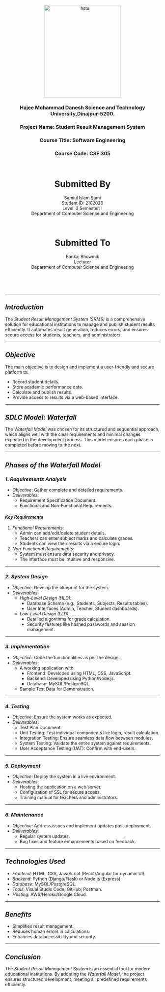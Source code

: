<p align="center">
  <img src="hstu_logo_.png" alt="hstu" width="250" height="300">
</p>

<h3 align="center">
  Hajee Mohammad Danesh Science and Technology University,Dinajpur-5200.
</h3>
<h3 align="center">
Project Name: Student Result Management System
</h3>

<h3 align="center">
  Course Title: Software Engineering
</h3>

<h3 align="center">
  Course Code: CSE 305
</h3>
<br>
<h1 align="center">Submitted By</h1>

 <p align="center">Samiul Islam Sami<br>Student ID: 2102020<br>Level: 3 Semester: I<br>Department of Computer Science and Engineering</p>
 <br>

<h1 align="center">Submitted To</h1>

 <p align="center">Pankaj Bhowmik<br>Lecturer<br>Department of Computer Science and Engineering</p>


<br><br><br>






---

## *Introduction*
The *Student Result Management System (SRMS)* is a comprehensive solution for educational institutions to manage and publish student results efficiently. It automates result generation, reduces errors, and ensures secure access for students, teachers, and administrators.

---

## *Objective*
The main objective is to design and implement a user-friendly and secure platform to:
- Record student details.
- Store academic performance data.
- Calculate and publish results.
- Provide access to results via a web-based interface.

---

## *SDLC Model: Waterfall*
The *Waterfall Model* was chosen for its structured and sequential approach, which aligns well with the clear requirements and minimal changes expected in the development process. This model ensures each phase is completed before moving to the next.

---

## *Phases of the Waterfall Model*

### *1. Requirements Analysis*
- *Objective*: Gather complete and detailed requirements.
- *Deliverables*:
  - Requirement Specification Document.
  - Functional and Non-Functional Requirements.

#### *Key Requirements*
1. *Functional Requirements*:
   - Admin can add/edit/delete student details.
   - Teachers can enter subject marks and calculate grades.
   - Students can view their results via a secure login.
2. *Non-Functional Requirements*:
   - System must ensure data security and privacy.
   - The interface must be intuitive and responsive.

---

### *2. System Design*
- *Objective*: Develop the blueprint for the system.
- *Deliverables*:
  - *High-Level Design (HLD)*:
    - Database Schema (e.g., Students, Subjects, Results tables).
    - User Interfaces (Admin, Teacher, Student dashboards).
  - *Low-Level Design (LLD)*:
    - Detailed algorithms for grade calculation.
    - Security features like hashed passwords and session management.

---

### *3. Implementation*
- *Objective*: Code the functionalities as per the design.
- *Deliverables*:
  - A working application with:
    - Frontend: Developed using HTML, CSS, JavaScript.
    - Backend: Developed using Python/Node.js.
    - Database: MySQL/PostgreSQL.
  - Sample Test Data for Demonstration.

---

### *4. Testing*
- *Objective*: Ensure the system works as expected.
- *Deliverables*:
  - Test Plan Document.
  - Unit Testing: Test individual components like login, result calculation.
  - Integration Testing: Ensure seamless data flow between modules.
  - System Testing: Validate the entire system against requirements.
  - User Acceptance Testing (UAT): Confirm with end-users.

---

### *5. Deployment*
- *Objective*: Deploy the system in a live environment.
- *Deliverables*:
  - Hosting the application on a web server.
  - Configuration of SSL for secure access.
  - Training manual for teachers and administrators.

---

### *6. Maintenance*
- *Objective*: Address issues and implement updates post-deployment.
- *Deliverables*:
  - Regular system updates.
  - Bug fixes and feature enhancements based on feedback.

---

## *Technologies Used*
- *Frontend*: HTML, CSS, JavaScript (React/Angular for dynamic UI).
- *Backend*: Python (Django/Flask) or Node.js (Express).
- *Database*: MySQL/PostgreSQL.
- *Tools*: Visual Studio Code, GitHub, Postman.
- *Hosting*: AWS/Heroku/Google Cloud.

---

## *Benefits*
- Simplifies result management.
- Reduces human errors in calculations.
- Enhances data accessibility and security.

---

## *Conclusion*
The *Student Result Management System* is an essential tool for modern educational institutions. By adopting the *Waterfall Model*, the project ensures structured development, meeting all predefined requirements efficiently.
